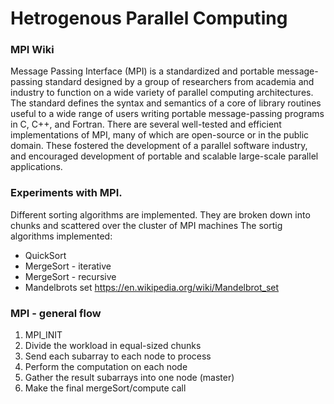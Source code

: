 # Hetrogenous Parallel Computing

### MPI Wiki
  Message Passing Interface (MPI) is a standardized and portable message-passing standard designed by a group of researchers from academia and industry to function on a wide variety of parallel computing architectures. 
  The standard defines the syntax and semantics of a core of library routines useful to a wide range of users writing portable message-passing programs in C, C++, and Fortran. There are several well-tested and efficient implementations of MPI, many of which are open-source or in the public domain. These fostered the development of a parallel software industry, and encouraged development of portable and scalable large-scale parallel applications.

### Experiments with MPI.
Different sorting algorithms are implemented. They are broken down into chunks and scattered over the cluster of MPI machines
The sortig algorithms implemented:
* QuickSort
* MergeSort - iterative
* MergeSort - recursive
* Mandelbrots set https://en.wikipedia.org/wiki/Mandelbrot_set
### MPI - general flow
1. MPI_INIT
2. Divide the workload in equal-sized chunks
3. Send each subarray to each node to process
4. Perform the computation on each node
5. Gather the result subarrays into one node (master)
6. Make the final mergeSort/compute call
